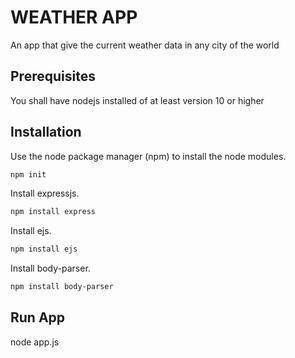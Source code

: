 # WEATHER APP

An app that give the current weather data  in any city of the world

## Prerequisites

You shall have nodejs installed of at least version 10 or higher

## Installation

Use the node package manager (npm) to install the node modules.

```bash
npm init
```
Install expressjs.

```bash
npm install express
```
Install ejs.

```bash
npm install ejs
```
Install body-parser.

```bash
npm install body-parser
```

## Run App

node app.js

